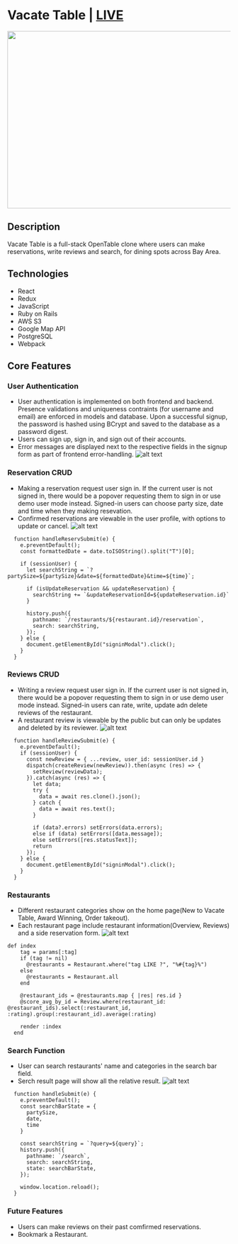 # **Vacate Table** | [LIVE](https://vacate-table.herokuapp.com/)

<img src="https://github.com/TaoweiLi/Vacate_table_project/raw/main/vtable_frontend/asset/Recording%202022-10-11%20at%2011.25.11.gif" width="750" height="400">

## **Description**
Vacate Table is a full-stack OpenTable clone where users can make reservations, write reviews and search, for dining spots across Bay Area.


## **Technologies**
- React
- Redux
- JavaScript
- Ruby on Rails
- AWS S3
- Google Map API
- PostgreSQL
- Webpack

## **Core Features**


### **User Authentication**
- User authentication is implemented on both frontend and backend. Presence validations and uniqueness contraints (for username and email) are enforced in models and database. Upon a successful signup, the password is hashed using BCrypt and saved to the database as a password digest.
- Users can sign up, sign in, and sign out of their accounts.
- Error messages are displayed next to the respective fields in the signup form as part of frontend error-handling.
![alt text](https://github.com/TaoweiLi/Vacate_table_project/raw/main/vtable_frontend/asset/sign-in.png)

### **Reservation CRUD**
- Making a reservation request user sign in. If the current user is not signed in, there would be a popover requesting them to sign in or use demo user mode instead. Signed-in users can choose party size, date and time when they making resevation.
- Confirmed reservations are viewable in the user profile, with options to update or cancel.
![alt text](https://github.com/TaoweiLi/Vacate_table_project/raw/main/vtable_frontend/asset/reservation-1.png)

```
  function handleReservSubmit(e) {
    e.preventDefault();
    const formattedDate = date.toISOString().split("T")[0];

    if (sessionUser) {
      let searchString = `?partySize=${partySize}&date=${formattedDate}&time=${time}`;

      if (isUpdateReservation && updateReservation) {
        searchString += `&updateReservationId=${updateReservation.id}`
      }

      history.push({
        pathname: `/restaurants/${restaurant.id}/reservation`,
        search: searchString,
      });
    } else {
      document.getElementById("signinModal").click();
    }
  }
```

### **Reviews CRUD**
- Writing a review request user sign in. If the current user is not signed in, there would be a popover requesting them to sign in or use demo user mode instead. Signed-in users can rate, write, update adn delete reviews of the restaurant.
- A restaurant review is viewable by the public but can only be updates and deleted by its reviewer.
![alt text](https://github.com/TaoweiLi/Vacate_table_project/raw/main/vtable_frontend/asset/review-1.png)

```
  function handleReviewSubmit(e) {
    e.preventDefault();
    if (sessionUser) {
      const newReview = { ...review, user_id: sessionUser.id }
      dispatch(createReview(newReview)).then(async (res) => {
        setReview(reviewData);
      }).catch(async (res) => {
        let data;
        try {
          data = await res.clone().json();
        } catch {
          data = await res.text();
        }

        if (data?.errors) setErrors(data.errors);
        else if (data) setErrors([data.message]);
        else setErrors([res.statusText]);
        return
      });
    } else {
      document.getElementById("signinModal").click();
    }
  }
```

### **Restaurants**
- Different restaurant categories show on the home page(New to Vacate Table, Award Winning, Order takeout).
- Each restaurant page include restaurant information(Overview, Reviews) and a side reservation form.
![alt text](https://github.com/TaoweiLi/Vacate_table_project/raw/main/vtable_frontend/asset/restaurants-1.png)

```
def index
    tag = params[:tag]
    if (tag != nil)
      @restaurants = Restaurant.where("tag LIKE ?", "%#{tag}%")
    else
      @restaurants = Restaurant.all
    end

    @restaurant_ids = @restaurants.map { |res| res.id }
    @score_avg_by_id = Review.where(restaurant_id: @restaurant_ids).select(:restaurant_id, :rating).group(:restaurant_id).average(:rating)

    render :index
  end
```

### **Search Function**
- User can search restaurants' name and categories in the search bar field.
- Serch result page will show all the relative result.
![alt text](https://github.com/TaoweiLi/Vacate_table_project/raw/main/vtable_frontend/asset/search-1.png)

```
  function handleSubmit(e) {
    e.preventDefault();
    const searchBarState = {
      partySize,
      date,
      time
    }

    const searchString = `?query=${query}`;
    history.push({
      pathname: `/search`,
      search: searchString,
      state: searchBarState,
    });

    window.location.reload();
  }
```

### **Future Features**
- Users can make reviews on their past comfirmed reservations.
- Bookmark a Restaurant.
